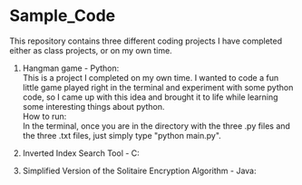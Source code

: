 Sample_Code
===========
This repository contains three different coding projects I have completed either as class projects, or on my own time.

1. Hangman game - Python: <br />
    This is a project I completed on my own time. I wanted to code a fun little game played right in the terminal and experiment with some python code, so I came up with this idea and brought it to life while learning some interesting things about python. <br />
How to run: <br />
    In the terminal, once you are in the directory with the three .py files and the three .txt files, just simply type "python main.py". 
    
2. Inverted Index Search Tool - C: <br />

3. Simplified Version of the Solitaire Encryption Algorithm - Java: <br />
